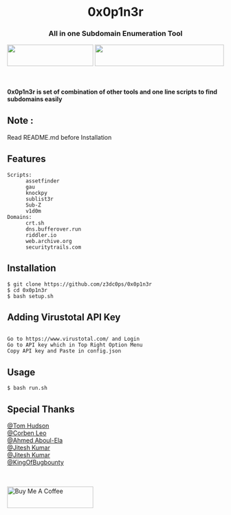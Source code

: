 <meta name="image" property="og:image" content="../img/admirer/head1.jpeg">
		<meta name="description" property="og:description" content="HackTheBox Admirer writeup , Admirer Walkthrough">
		<meta name="author" content="jimmisimon">
		<!-- Mobile Specific Meta -->
		<meta name="viewport" content="width=device-width, initial-scale=1, shrink-to-fit=no">
		<!-- Favicon-->
		<link rel="shortcut icon" href="img/fav.png">
		<!-- Author Meta -->
		<meta name="author" content="colorlib">
		<!-- Meta Description -->
		<meta name="description" content="">
		<!-- Meta Keyword -->
		<meta name="keywords" content="">
		<!-- meta character set -->
		<meta charset="UTF-8">
		<!-- Site Title -->
		
<h1 align="center"> 0x0p1n3r</h1>
<h3 align="center">All in one Subdomain Enumeration Tool</h3>

<p align="center">
  <img align="center" width="200px" height="50px;" src="https://www.fullstackpython.com/img/logos/bash-wide.jpg" >  
  <img align="center"  width="300px" height="50px;" src="https://forthebadge.com/images/badges/made-with-python.svg">
  
  </p>
<br>
<h4>0x0p1n3r is set of combination of other tools and one line scripts to find subdomains easily </h4>

## Note :
   Read README.md before Installation 
   
## Features
    
    Scripts:
          assetfinder
          gau
          knockpy
          sublist3r
          Sub-Z
          v1d0m
    Domains:
          crt.sh
          dns.bufferover.run
          riddler.io
          web.archive.org
          securitytrails.com
        
## Installation 

```
$ git clone https://github.com/z3dc0ps/0x0p1n3r 
$ cd 0x0p1n3r
$ bash setup.sh
```

## Adding Virustotal API Key 
```

Go to https://www.virustotal.com/ and Login
Go to API key which in Top Right Option Menu
Copy API key and Paste in config.json

```

## Usage
```
$ bash run.sh
```

## Special Thanks


 [@Tom Hudson](https://github.com/tomnomnom) <br>
 [@Corben Leo](https://github.com/lc)<br>
 [@Ahmed Aboul-Ela](https://github.com/aboul3la)<br>
 [@Jitesh Kumar](https://github.com/j1t3sh)<br>
 [@Jitesh Kumar](https://github.com/n4xh4ck5)<br>
 [@KingOfBugbounty](https://github.com/KingOfBugbounty)<br>
 <br><br>
 
  



<a href="https://www.buymeacoffee.com/jimmisimon" target="_blank"><img height="50px" width="200px" src="https://cdn.buymeacoffee.com/buttons/v2/default-blue.png" alt="Buy Me A Coffee"  ></a>
